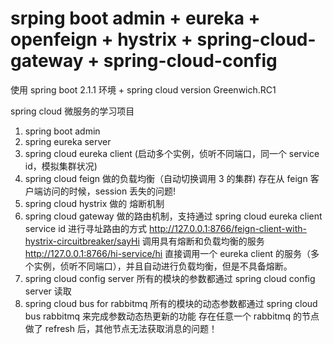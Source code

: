# srping boot admin + eureka + openfeign + hystrix + spring-cloud-gateway + spring-cloud-config  

使用 spring boot 2.1.1 环境  +  spring cloud version Greenwich.RC1

spring cloud 微服务的学习项目

1. spring boot admin
2. spring eureka server
3. spring cloud eureka client (启动多个实例，侦听不同端口，同一个 service id，模拟集群状况)
4. spring cloud feign 做的负载均衡（自动切换调用 3 的集群)
    存在从 feign 客户端访问的时候，session 丢失的问题!
5. spring cloud hystrix 做的 熔断机制
6. spring cloud gateway 做的路由机制，支持通过 spring cloud eureka client  service id 进行寻址路由的方式
    http://127.0.0.1:8766/feign-client-with-hystrix-circuitbreaker/sayHi    调用具有熔断和负载均衡的服务
    http://127.0.0.1:8766/hi-service/hi                                     直接调用一个 eureka client 的服务（多个实例，侦听不同端口），并且自动进行负载均衡，但是不具备熔断。
7. spring cloud config server                                               所有的模块的参数都通过 spring cloud config server 读取
8. spring cloud bus for rabbitmq                                            所有的模块的动态参数都通过 spring cloud bus rabbitmq 来完成参数动态热更新的功能
    存在任意一个 rabbitmq 的节点 做了 refresh 后，其他节点无法获取消息的问题！